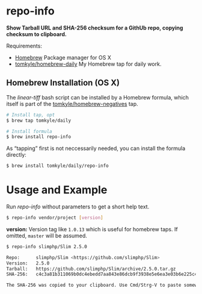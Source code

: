 # repo-info

**Show Tarball URL and SHA-256 checksum for a GithUb repo, copying checksum to clipboard.**

Requirements:

- [Homebrew](https://brew.sh/) Package manager for OS X
- [tomkyle/homebrew-daily](https://github.com/tomkyle/homebrew-daily) My Homebrew tap for daily work.

## Homebrew Installation (OS X)


The *linear-tiff* bash script can be installed by a Homebrew formula, which itself is part of the [tomkyle/homebrew-negatives](https://github.com/tomkyle/homebrew-negatives) tap. 

```bash
# Install tap, opt
$ brew tap tomkyle/daily

# Install formula
$ brew install repo-info
```

As “tapping” first is not neccessarily needed, you can install the formula directly:

```bash
$ brew install tomkyle/daily/repo-info
```

# Usage and Example

Run *repo-info* without parameters to get a short help text. 


```bash
$ repo-info vendor/project [version]
```

**version:** Version tag like `1.0.13` which is useful for homebrew taps. If omitted, `master` will be assumed.


```bash
$ repo-info slimphp/Slim 2.5.0

Repo:      slimphp/Slim <https://github.com/slimphp/Slim>
Version:   2.5.0
Tarball:   https://github.com/slimphp/Slim/archive/2.5.0.tar.gz
SHA-256:   c4c3a81b311069b0dc4ebedd7aa843e86dcb9f3938e5e6ea3e03b6e225c4a21c

The SHA-256 was copied to your clipboard. Use Cmd/Strg-V to paste somewhere.
```


                          
